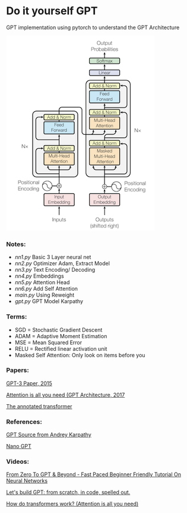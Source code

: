 # Do it yourself GPT

GPT implementation using pytorch to understand the GPT Architecture

![GPT](gpt.png)

### Notes:

- _nn1.py_ Basic 3 Layer neural net
- _nn2.py_ Optimizer Adam, Extract Model
- _nn3.py_ Text Encoding/ Decoding
- _nn4.py_ Embeddings
- _nn5.py_ Attention Head
- _nn6.py_ Add Self Attention
- _main.py_ Using Reweight
- _gpt.py_ GPT Model Karpathy

### Terms:

- SGD = Stochastic Gradient Descent
- ADAM = Adaptive Moment Estimation
- MSE = Mean Squared Error
- RELU = Rectified linear activation unit
- Masked Self Attention: Only look on items before you

### Papers:

[GPT-3 Paper, 2015](https://arxiv.org/pdf/2005.14165.pdf)

[Attention is all you need (GPT Architecture, 2017](https://arxiv.org/pdf/1706.03762.pdf)

[The annotated transformer](http://nlp.seas.harvard.edu/annotated-transformer)

### References:

[GPT Source from Andrey Karpathy](https://raw.githubusercontent.com/karpathy/ng-video-lecture/master/gpt.py)

[Nano GPT](https://github.com/karpathy/nanoGPT)

### Videos:

[From Zero To GPT & Beyond - Fast Paced Beginner Friendly Tutorial On Neural Networks](https://www.youtube.com/watch?v=l-CjXFmcVzY)

[Let's build GPT: from scratch, in code, spelled out.](https://www.youtube.com/watch?v=kCc8FmEb1nY)

[How do transformers work? (Attention is all you need)](https://youtu.be/n9sLZPLOxG8)
